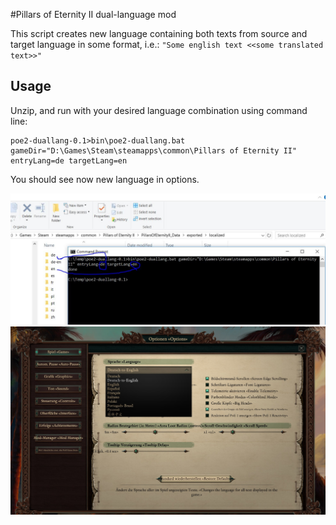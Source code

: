 #Pillars of Eternity II dual-language mod

This script creates new language containing both texts from source and target language in some format, i.e.:
`"Some english text <<some translated text>>"`

## Usage
Unzip, and run with your desired language combination using command line:
```
poe2-duallang-0.1>bin\poe2-duallang.bat gameDir="D:\Games\Steam\steamapps\common\Pillars of Eternity II" entryLang=de targetLang=en
```

You should see now new language in options.

![how to run](https://raw.githubusercontent.com/KadekM/poe2-duallang/master/github/run.jpg)
![ingame](https://raw.githubusercontent.com/KadekM/poe2-duallang/master/github/settings.jpg)
